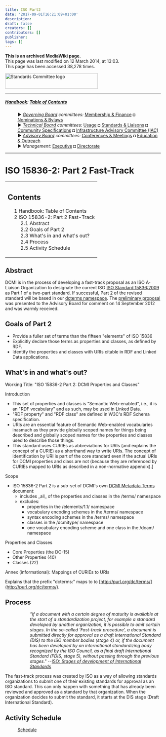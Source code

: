 ```yaml
---
title: ISO Part2
date: '2017-09-01T16:21:09+01:00'
description: 
draft: false
creators: []
contributors: []
publisher: 
tags: []
---
```


 **This is an archived MediaWiki page.**  
This page was last modified on 12 March 2014, at 13:03.  
This page has been accessed 38,278 times.

[<img alt="Standards Committee logo" src="/archive/mediawiki_wiki/images/Standards_logo.png" width="300" height="50">](/archive/mediawiki_wiki/images/Standards_logo.png "Standards Committee logo")

* * *

##### [Handbook](/archive/mediawiki_wiki/DCMI_Handbook "DCMI Handbook"): [Table of Contents](/archive/mediawiki_wiki/DCMI_Handbook/ "DCMI Handbook") 
<dl>
<dd> ► <i><a href="/mediawiki_wiki/DCMI_Governing_Board.md" title="DCMI Governing Board">Governing Board</a> committees:</i> <a href="/mediawiki_wiki/DCMI_Governing_Board/finance.md" title="DCMI Governing Board/finance">Membership &amp; Finance</a> ◘ <a href="/mediawiki_wiki/DCMI_Governing_Board/nominations.md" title="DCMI Governing Board/nominations">Nominations &amp; Bylaws</a> 
</dd>
<dd> ► <i><a href="/mediawiki_wiki/DCMI_Technical_Board.md" title="DCMI Technical Board">Technical Board</a> committees:</i> <a href="/mediawiki_wiki/DCMI_Technical_Board/usage.md" title="DCMI Technical Board/usage">Usage</a> ◘ <a href="/mediawiki_wiki/DCMI_Technical_Board/standards.md" title="DCMI Technical Board/standards">Standards &amp; Liaisons</a> ◘ <a href="/mediawiki_wiki/DCMI_Technical_Board/specifications.md" title="DCMI Technical Board/specifications">Community Specifications</a> ◘ <a href="/mediawiki_wiki/DCMI_Technical_Board/infrastructure.md" title="DCMI Technical Board/infrastructure">Infrastructure Advisory Committee (IAC)</a>
</dd>
<dd> ► <i><a href="/mediawiki_wiki/DCMI_Advisory_Board.md" title="DCMI Advisory Board">Advisory Board</a> committees:</i> <a href="/mediawiki_wiki/DCMI_Advisory_Board/meetings.md" title="DCMI Advisory Board/meetings">Conferences &amp; Meetings</a> ◘ <a href="/mediawiki_wiki/DCMI_Advisory_Board/documentation.md" title="DCMI Advisory Board/documentation">Education &amp; Outreach</a>
</dd>
<dd> ► <i>Management:</i> <a href="/mediawiki_wiki/Exec_Committee.md" title="Exec Committee">Executive</a> ◘ <a href="/mediawiki_wiki/Exec_Committee/directorate.md" title="Exec Committee/directorate">Directorate</a>
</dd>
</dl>

* * *

# ISO 15836-2: Part 2 Fast-Track 
<table id="toc" class="toc">
  <tr>
    <td>
      <div id="toctitle">
        <h2>Contents</h2>
      </div>
      <ul>
        <li class="toclevel-1"><a href="#Handbook:_Table_of_Contents"><span class="tocnumber">1</span> <span class="toctext">Handbook: Table of Contents</span></a></li>
        <li class="toclevel-1 tocsection-1">
          <a href="#ISO_15836-2:_Part_2_Fast-Track"><span class="tocnumber">2</span> <span class="toctext">ISO 15836-2: Part 2 Fast-Track</span></a>
          <ul>
            <li class="toclevel-2 tocsection-2"><a href="#Abstract"><span class="tocnumber">2.1</span> <span class="toctext">Abstract</span></a></li>
            <li class="toclevel-2 tocsection-3"><a href="#Goals_of_Part_2"><span class="tocnumber">2.2</span> <span class="toctext">Goals of Part 2</span></a></li>
            <li class="toclevel-2 tocsection-4"><a href="#What.27s_in_and_what.27s_out.3F"><span class="tocnumber">2.3</span> <span class="toctext">What's in and what's out?</span></a></li>
            <li class="toclevel-2 tocsection-5"><a href="#Process"><span class="tocnumber">2.4</span> <span class="toctext">Process</span></a></li>
            <li class="toclevel-2 tocsection-6"><a href="#Activity_Schedule"><span class="tocnumber">2.5</span> <span class="toctext">Activity Schedule</span></a></li>
          </ul>
        </li>
      </ul>
    </td>
  </tr>
</table>


## Abstract 

DCMI is in the process of developing a fast-track proposal as an ISO A-Liaison Organization to designate the current ISO [ISO Standard 15836:2009](http://www.iso.org/iso/search.htm?qt=15836&published=on&active_tab=standards) as Part 1 of a two-part standard. If successful, Part 2 of the revised standard will be based in our [dcterms namespace](http://dublincore.org/documents/dcmi-terms/). The [preliminary proposal](https://www.jiscmail.ac.uk/cgi-bin/webadmin?A2=DC-AB;640b769b.1209) was presented to the Advisory Board for comment on 14 September 2012 and was warmly received.

## Goals of Part 2 

- Provide a fuller set of terms than the fifteen "elements" of ISO 15836
- Explicitly declare those terms as properties and classes, as defined by RDF.
- Identify the properties and classes with URIs citable in RDF and Linked Data applications.

## What's in and what's out? 

Working Title: "ISO 15836-2 Part 2: DCMI Properties and Classes"

Introduction

- This set of properties and classes is "Semantic Web-enabled", i.e., it is an "RDF vocabulary" and as such, may be used in Linked Data.
- "RDF property" and "RDF class" are defined in W3C's RDF Schema specification.
- URIs are an essential feature of Semantic Web-enabled vocabularies inasmuch as they provide globally scoped names for things being described and globally scoped names for the properties and classes used to describe those things.
- This standard uses CURIEs as abbreviations for URIs (and explains the concept of a CURIE) as a shorthand way to write URIs. The concept of identification by URI is part of the core standard even if the actual URIs for DCMI properties and class are not (because they are referenced by CURIEs mapped to URIs as described in a non-normative appendix).]

Scope

- ISO 15836-2 Part 2 is a sub-set of DCMI's own [DCMI Metadata Terms](http://dublincore.org/documents/dcmi-terms/) document:
  - includes \_all\_ of the properties and classes in the /terms/ namespace
  - excludes:
    - properties in the /elements/1.1/ namespace
    - vocabulary encoding schemes in the /terms/ namespace
    - syntax encoding schemes in the /terms/ namespace
    - classes in the /dcmitype/ namespace
    - one vocabulary encoding scheme and one class in the /dcam/ namespace

Properties and Classes

- Core Properties (the DC-15)
- Other Properties (40)
- Classes (22)

Annex (informational): Mappings of CURIEs to URIs

Explains that the prefix "dcterms:" maps to to [http://purl.org/dc/terms/](http://purl.org/dc/terms/).

## Process 
<dl><dd>
<dl><dd> <em>"If a document with a certain degree of maturity is available at the start of a standardization project, for example a standard developed by another organization, it is possible to omit certain stages. In the so-called 'Fast-track procedure', a document is submitted directly for approval as a draft International Standard (DIS) to the ISO member bodies (stage 4) or, if the document has been developed by an international standardizing body recognized by the ISO Council, as a final draft International Standard (FDIS, stage 5), without passing through the previous stages."</em> --<a href="http://www.iso.org/iso/home/standards_development/resources-for-technical-work/stages_of_the_development_of_international_standards.htm" class="external text" rel="nofollow">ISO: <em>Stages of development of International Standards</em></a>
</dd></dl>

</dd></dl>


The fast-track process was created by ISO as a way of allowing standards organizations to submit one of their existing standards for approval as an ISO standard. This can only happen with something that has already been reviewed and approved as a standard by that organization. When the organization decides to submit the standard, it starts at the DIS stage (Draft International Standard).

## Activity Schedule 
<dl><dd> <a href="/mediawiki_wiki/DCMI_Technical_Board/standards/ISO_Part2/schedule.md" title="DCMI Technical Board/standards/ISO Part2/schedule">Schedule</a>
</dd></dl>

